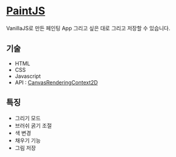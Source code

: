 # [PaintJS](https://hanseunghoon.github.io/PaintJS/)

VanillaJS로 만든 페인팅 App
그리고 싶은 대로 그리고 저장할 수 있습니다.

## 기술

- HTML
- CSS
- Javascript
- API : [CanvasRenderingContext2D](https://developer.mozilla.org/en-US/docs/Web/API/CanvasRenderingContext2D)

## 특징

- 그리기 모드
- 브러쉬 굵기 조절
- 색 변경
- 채우기 기능
- 그림 저장
